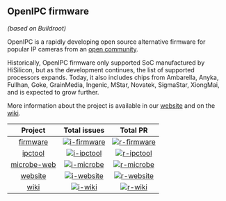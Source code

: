 ## OpenIPC firmware
_(based on Buildroot)_

OpenIPC is a rapidly developing open source alternative firmware for popular IP
cameras from an [open community](https://opencollective.com/openipc).

Historically, OpenIPC firmware only supported SoC manufactured by HiSilicon,
but as the development continues, the list of supported processors expands.
Today, it also includes chips from Ambarella, Anyka, Fullhan, Goke, GrainMedia,
Ingenic, MStar, Novatek, SigmaStar, XiongMai, and is expected to grow further.

More information about the project is available in our [website][website] and 
on the [wiki][wiki].

| Project                  | Total issues                 | Total PR                     |
|:------------------------:|:----------------------------:|:----------------------------:|
| [firmware][p-firmware]   | [![i-firmware]][is-firmware] | [![r-firmware]][pr-firmware] |
| [ipctool][p-ipctool]     | [![i-ipctool]][is-ipctool]   | [![r-ipctool]][pr-ipctool]   |
| [microbe-web][p-microbe] | [![i-microbe]][is-microbe]   | [![r-microbe]][pr-microbe]   |
| [website][p-website]     | [![i-website]][is-website]   | [![r-website]][pr-website]   |
| [wiki][p-wiki]           | [![i-wiki]][is-wiki]         | [![r-wiki]][pr-wiki]         |


[wiki]: https://openipc.github.io/wiki/
[website]: https://openipc.org/

[p-firmware]: https://github.com/OpenIPC/firmware
[i-firmware]: https://img.shields.io/github/issues/OpenIPC/firmware
[r-firmware]: https://img.shields.io/github/issues-pr/OpenIPC/firmware
[is-firmware]: https://github.com/OpenIPC/firmware/issues
[pr-firmware]: https://github.com/OpenIPC/firmware/pulls

[p-ipctool]: https://github.com/OpenIPC/ipctool
[i-ipctool]: https://img.shields.io/github/issues/OpenIPC/ipctool
[r-ipctool]: https://img.shields.io/github/issues-pr/OpenIPC/ipctool
[is-ipctool]: https://github.com/OpenIPC/ipctool/issues
[pr-ipctool]: https://github.com/OpenIPC/ipctool/pulls

[p-microbe]: https://github.com/OpenIPC/microbe-web
[i-microbe]: https://img.shields.io/github/issues/OpenIPC/microbe-web
[r-microbe]: https://img.shields.io/github/issues-pr/OpenIPC/microbe-web
[is-microbe]: https://github.com/OpenIPC/microbe-web/issues
[pr-microbe]: https://github.com/OpenIPC/microbe-web/pulls

[p-website]: https://github.com/OpenIPC/website
[i-website]: https://img.shields.io/github/issues/OpenIPC/website
[r-website]: https://img.shields.io/github/issues-pr/OpenIPC/website
[is-website]: https://github.com/OpenIPC/website/issues
[pr-website]: https://github.com/OpenIPC/website/pulls

[p-wiki]: https://github.com/OpenIPC/wiki
[i-wiki]: https://img.shields.io/github/issues/OpenIPC/wiki
[r-wiki]: https://img.shields.io/github/issues-pr/OpenIPC/wiki
[is-wiki]: https://github.com/OpenIPC/wiki/issues
[pr-wiki]: https://github.com/OpenIPC/wiki/pulls

<!--
**Here are some ideas to get you started:**

🙋‍♀️ A short introduction - what is your organization all about?
🌈 Contribution guidelines - how can the community get involved?
👩‍💻 Useful resources - where can the community find your docs? Is there anything else the community should know?
🍿 Fun facts - what does your team eat for breakfast?
🧙 Remember, you can do mighty things with the power of [Markdown](https://docs.github.com/github/writing-on-github/getting-started-with-writing-and-formatting-on-github/basic-writing-and-formatting-syntax)
-->
